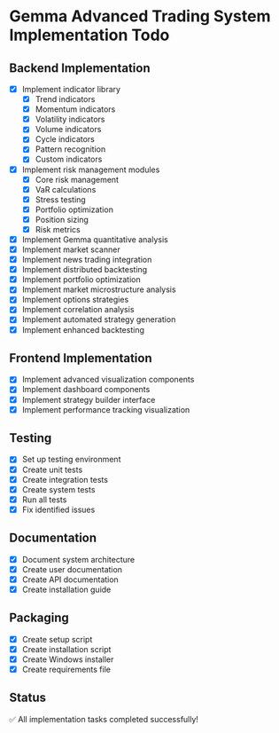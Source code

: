 # Gemma Advanced Trading System Implementation Todo

## Backend Implementation
- [x] Implement indicator library
  - [x] Trend indicators
  - [x] Momentum indicators
  - [x] Volatility indicators
  - [x] Volume indicators
  - [x] Cycle indicators
  - [x] Pattern recognition
  - [x] Custom indicators
- [x] Implement risk management modules
  - [x] Core risk management
  - [x] VaR calculations
  - [x] Stress testing
  - [x] Portfolio optimization
  - [x] Position sizing
  - [x] Risk metrics
- [x] Implement Gemma quantitative analysis
- [x] Implement market scanner
- [x] Implement news trading integration
- [x] Implement distributed backtesting
- [x] Implement portfolio optimization
- [x] Implement market microstructure analysis
- [x] Implement options strategies
- [x] Implement correlation analysis
- [x] Implement automated strategy generation
- [x] Implement enhanced backtesting

## Frontend Implementation
- [x] Implement advanced visualization components
- [x] Implement dashboard components
- [x] Implement strategy builder interface
- [x] Implement performance tracking visualization

## Testing
- [x] Set up testing environment
- [x] Create unit tests
- [x] Create integration tests
- [x] Create system tests
- [x] Run all tests
- [x] Fix identified issues

## Documentation
- [x] Document system architecture
- [x] Create user documentation
- [x] Create API documentation
- [x] Create installation guide

## Packaging
- [x] Create setup script
- [x] Create installation script
- [x] Create Windows installer
- [x] Create requirements file

## Status
✅ All implementation tasks completed successfully!
